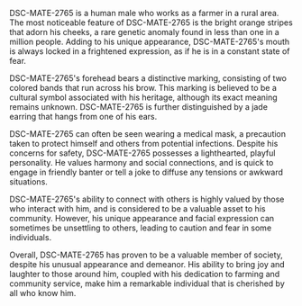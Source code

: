 DSC-MATE-2765 is a human male who works as a farmer in a rural area. The most noticeable feature of DSC-MATE-2765 is the bright orange stripes that adorn his cheeks, a rare genetic anomaly found in less than one in a million people. Adding to his unique appearance, DSC-MATE-2765's mouth is always locked in a frightened expression, as if he is in a constant state of fear.

DSC-MATE-2765's forehead bears a distinctive marking, consisting of two colored bands that run across his brow. This marking is believed to be a cultural symbol associated with his heritage, although its exact meaning remains unknown. DSC-MATE-2765 is further distinguished by a jade earring that hangs from one of his ears.

DSC-MATE-2765 can often be seen wearing a medical mask, a precaution taken to protect himself and others from potential infections. Despite his concerns for safety, DSC-MATE-2765 possesses a lighthearted, playful personality. He values harmony and social connections, and is quick to engage in friendly banter or tell a joke to diffuse any tensions or awkward situations.

DSC-MATE-2765's ability to connect with others is highly valued by those who interact with him, and is considered to be a valuable asset to his community. However, his unique appearance and facial expression can sometimes be unsettling to others, leading to caution and fear in some individuals.

Overall, DSC-MATE-2765 has proven to be a valuable member of society, despite his unusual appearance and demeanor. His ability to bring joy and laughter to those around him, coupled with his dedication to farming and community service, make him a remarkable individual that is cherished by all who know him.